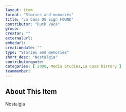```yaml
---
layout: item
format: "Stories and memories"
title: "La Casa OG Sign FOUND"
contributor: "Ruth Vaca"
group: 
creator: ""
externalurl: 
embedurl: 
creationdate: ""
type: "Stories and memories"
short_desc: "Nostalgia"
contributorquote: 
categories: [ 2000, Media Studies,La Casa history ]
teammember: 
---
```


## About This Item

Nostalgia

